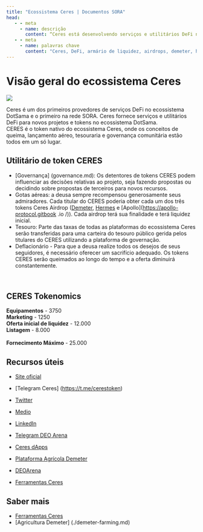 ```yaml
---
title: "Ecossistema Ceres | Documentos SORA"
head:
   - - meta
     - name: descrição
       content: “Ceres está desenvolvendo serviços e utilitários DeFi no ecossistema DotSama.”
   - - meta
     - name: palavras chave
       content: "Ceres, DeFi, armário de liquidez, airdrops, demeter, hermes, apollo, DotSama, Polkaswap, rede SORA"
---
```


# Visão geral do ecossistema Ceres

![](../.gitbook/assets/ceres-ecosystem.png)

Ceres é um dos primeiros provedores de serviços DeFi no ecossistema DotSama e o primeiro na rede SORA.
Ceres fornece serviços e utilitários DeFi para novos projetos e tokens no ecossistema DotSama.<br>
CERES é o token nativo do ecossistema Ceres, onde os conceitos de queima, lançamento aéreo, tesouraria e governança comunitária estão todos em um só lugar.

## Utilitário de token CERES

- [Governança] (governance.md): Os detentores de tokens CERES podem influenciar as decisões relativas ao projeto, seja fazendo propostas ou decidindo sobre propostas de terceiros para novos recursos.
- Gotas aéreas: a deusa sempre recompensou generosamente seus admiradores. Cada titular do CERES poderia obter cada um dos três tokens Ceres Airdrop ([Demeter](demeter-farming.md), [Hermes](hermes-dao.md) e [Apollo](https://apollo-protocol.gitbook .io /)). Cada airdrop terá sua finalidade e terá liquidez inicial.
- Tesouro: Parte das taxas de todas as plataformas do ecossistema Ceres serão transferidas para uma carteira do tesouro público gerida pelos titulares do CERES utilizando a plataforma de governação.
- Deflacionário - Para que a deusa realize todos os desejos de seus seguidores, é necessário oferecer um sacrifício adequado. Os tokens CERES serão queimados ao longo do tempo e a oferta diminuirá constantemente.

<br>

## CERES Tokenomics

**Equipamentos** - 3750 <br>
**Marketing** - 1250 <br>
**Oferta inicial de liquidez** - 12.000 <br>
**Listagem** - 8.000 <br>
<br>
**Fornecimento Máximo** - 25.000

## Recursos úteis

- [Site oficial](https://cerestoken.io/)
- [Telegram Ceres] (https://t.me/cerestoken)
- [Twitter](https://twitter.com/tokenceres)
- [Medio](https://tokenceres.medium.com/)
- [LinkedIn](https://www.linkedin.com/company/ceres-blockchain-solutions-llc)
- [Telegram DEO Arena](https://t.me/DEOArena)

- [Ceres dApps](https://dapps.cerestoken.io/)
- [Plataforma Agrícola Demeter](https://farming.deotoken.io/)
- [DEOArena](https://deoarena.io/)
- [Ferramentas Ceres](https://tools.cerestoken.io/)

## Saber mais

- [Ferramentas Ceres](./tools.md)
- [Agricultura Demeter] (./demeter-farming.md)